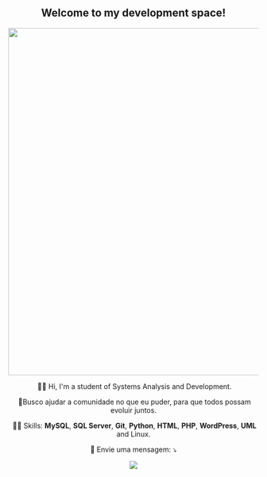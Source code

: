 <span align="center">

## Welcome to my development space!

</span>

<div align="center">

<img src="https://1.bp.blogspot.com/-EG1quekNLPk/YQyiuVI1cyI/AAAAAAAABV8/XYq1NJNyNrcizaYScZy2tmn3Q1711J96wCLcBGAsYHQ/s1440/Matheus%2BMartins%2B%25281%2529.gif" width="700px" />

​                                        👨‍🎓 Hi, I'm a student of Systems Analysis and Development.

​                            🤝Busco ajudar a comunidade no que eu puder, para que todos possam evoluir juntos.

​                  👨‍💻 Skills: **MySQL**, **SQL Server**, **Git**, **Python**, **HTML**, **PHP**, **WordPress**, **UML** and Linux.
  
  <p align="center">
  💌 Envie uma mensagem: ⤵️
</p>  
  <a href="https://www.linkedin.com/in/https://www.linkedin.com/in/matheus-martins-52419a205//" alt="Linkedin">
  <img src="https://img.shields.io/badge/-Linkedin-0e76a8?style=flat-square&logo=Linkedin&logoColor=white&link=https://www.linkedin.com/in/matheus-martins-52419a205/" /></a>
</p>  
